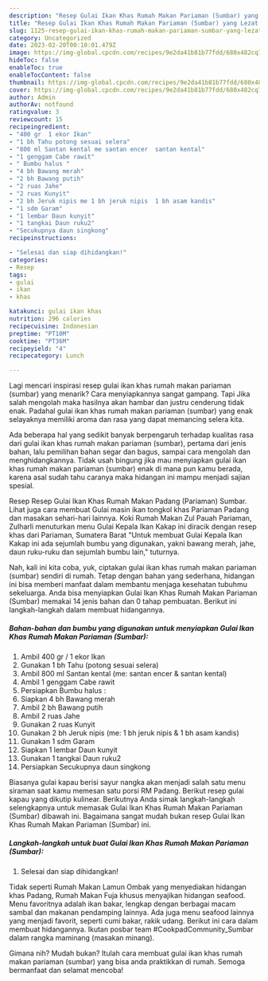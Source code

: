 ```yaml
---
description: "Resep Gulai Ikan Khas Rumah Makan Pariaman (Sumbar) yang Lezat Sekali "
title: "Resep Gulai Ikan Khas Rumah Makan Pariaman (Sumbar) yang Lezat Sekali "
slug: 1125-resep-gulai-ikan-khas-rumah-makan-pariaman-sumbar-yang-lezat-sekali
category: Uncategorized
date: 2023-02-20T00:10:01.479Z
image: https://img-global.cpcdn.com/recipes/9e2da41b81b77fdd/680x482cq70/gulai-ikan-khas-rumah-makan-pariaman-sumbar-foto-resep-utama.jpg
hideToc: false
enableToc: true
enableTocContent: false
thumbnail: https://img-global.cpcdn.com/recipes/9e2da41b81b77fdd/680x482cq70/gulai-ikan-khas-rumah-makan-pariaman-sumbar-foto-resep-utama.jpg
cover: https://img-global.cpcdn.com/recipes/9e2da41b81b77fdd/680x482cq70/gulai-ikan-khas-rumah-makan-pariaman-sumbar-foto-resep-utama.jpg
author: Admin
authorAv: notfound
ratingvalue: 3
reviewcount: 15
recipeingredient:
- "400 gr  1 ekor Ikan"
- "1 bh Tahu potong sesuai selera"
- "800 ml Santan kental me santan encer  santan kental"
- "1 genggam Cabe rawit"
- " Bumbu halus "
- "4 bh Bawang merah"
- "2 bh Bawang putih"
- "2 ruas Jahe"
- "2 ruas Kunyit"
- "2 bh Jeruk nipis me 1 bh jeruk nipis  1 bh asam kandis"
- "1 sdm Garam"
- "1 lembar Daun kunyit"
- "1 tangkai Daun ruku2"
- "Secukupnya daun singkong"
recipeinstructions:

- "Selesai dan siap dihidangkan!"
categories:
- Resep
tags:
- gulai
- ikan
- khas

katakunci: gulai ikan khas 
nutrition: 296 calories
recipecuisine: Indonesian
preptime: "PT10M"
cooktime: "PT36M"
recipeyield: "4"
recipecategory: Lunch

---
```



Lagi mencari inspirasi resep gulai ikan khas rumah makan pariaman (sumbar) yang menarik? Cara menyiapkannya sangat gampang. Tapi Jika salah mengolah maka hasilnya akan hambar dan justru cenderung tidak enak. Padahal gulai ikan khas rumah makan pariaman (sumbar) yang enak selayaknya memiliki aroma dan rasa yang dapat memancing selera kita.


Ada beberapa hal yang sedikit banyak berpengaruh terhadap kualitas rasa dari gulai ikan khas rumah makan pariaman (sumbar), pertama dari jenis bahan, lalu pemilihan bahan segar dan bagus, sampai cara mengolah dan menghidangkannya. Tidak usah bingung jika mau menyiapkan gulai ikan khas rumah makan pariaman (sumbar) enak di mana pun kamu berada, karena asal sudah tahu caranya maka hidangan ini mampu menjadi sajian spesial.

Resep Resep Gulai Ikan Khas Rumah Makan Padang (Pariaman) Sumbar. Lihat juga cara membuat Gulai masin ikan tongkol khas Pariaman Padang dan masakan sehari-hari lainnya. Koki Rumah Makan Zul Pauah Pariaman, Zulharli menuturkan menu Gulai Kepala Ikan Kakap ini diracik dengan resep khas dari Pariaman, Sumatera Barat &#34;Untuk membuat Gulai Kepala Ikan Kakap ini ada sejumlah bumbu yang digunakan, yakni bawang merah, jahe, daun ruku-ruku dan sejumlah bumbu lain,&#34; tuturnya.


Nah, kali ini kita coba, yuk, ciptakan gulai ikan khas rumah makan pariaman (sumbar) sendiri di rumah. Tetap dengan bahan yang sederhana, hidangan ini bisa memberi manfaat dalam membantu menjaga kesehatan tubuhmu sekeluarga. Anda bisa menyiapkan Gulai Ikan Khas Rumah Makan Pariaman (Sumbar) memakai 14 jenis bahan dan 0 tahap pembuatan. Berikut ini langkah-langkah dalam membuat hidangannya.

<!--inarticleads1-->

##### Bahan-bahan dan bumbu yang digunakan untuk menyiapkan Gulai Ikan Khas Rumah Makan Pariaman (Sumbar):

1. Ambil 400 gr / 1 ekor Ikan
1. Gunakan 1 bh Tahu (potong sesuai selera)
1. Ambil 800 ml Santan kental (me: santan encer &amp; santan kental)
1. Ambil 1 genggam Cabe rawit
1. Persiapkan  Bumbu halus :
1. Siapkan 4 bh Bawang merah
1. Ambil 2 bh Bawang putih
1. Ambil 2 ruas Jahe
1. Gunakan 2 ruas Kunyit
1. Gunakan 2 bh Jeruk nipis (me: 1 bh jeruk nipis &amp; 1 bh asam kandis)
1. Gunakan 1 sdm Garam
1. Siapkan 1 lembar Daun kunyit
1. Gunakan 1 tangkai Daun ruku2
1. Persiapkan Secukupnya daun singkong


Biasanya gulai kapau berisi sayur nangka akan menjadi salah satu menu siraman saat kamu memesan satu porsi RM Padang. Berikut resep gulai kapau yang dikutip kulinear. Berikutnya Anda simak langkah-langkah selengkapnya untuk memasak Gulai Ikan Khas Rumah Makan Pariaman (Sumbar) dibawah ini. Bagaimana sangat mudah bukan resep Gulai Ikan Khas Rumah Makan Pariaman (Sumbar) ini. 

<!--inarticleads2-->

##### Langkah-langkah untuk buat Gulai Ikan Khas Rumah Makan Pariaman (Sumbar):


1. Selesai dan siap dihidangkan!

Tidak seperti Rumah Makan Lamun Ombak yang menyediakan hidangan khas Padang, Rumah Makan Fuja khusus menyajikan hidangan seafood. Menu favoritnya adalah ikan bakar, lengkap dengan berbagai macam sambal dan makanan pendamping lainnya. Ada juga menu seafood lainnya yang menjadi favorit, seperti cumi bakar, rakik udang. Berikut ini cara dalam membuat hidangannya. Ikutan posbar team #CookpadCommunity_Sumbar dalam rangka maminang (masakan minang). 

Gimana nih? Mudah bukan? Itulah cara membuat gulai ikan khas rumah makan pariaman (sumbar) yang bisa anda praktikkan di rumah. Semoga bermanfaat dan selamat mencoba!
